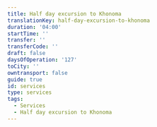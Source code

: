 ```yaml
---
title: Half day excursion to Khonoma
translationKey: half-day-excursion-to-khonoma
duration: '04:00'
startTime: ''
transfer: ''
transferCode: ''
draft: false
daysOfOperation: '127'
toCity: ''
owntransport: false
guide: true
id: services
type: services
tags:
  - Services
  - Half day excursion to Khonoma
---
```


